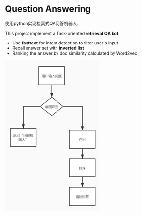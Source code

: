 # Question Answering 

使用python实现检索式QA问答机器人.

This project implement a Task-oriented **retrieval QA bot**.

- Use **fasttext** for intent detection to filter user's input
- Recall answer set with **inverted list**
- Ranking the answer by doc similarity calculated by Word2vec 



![image-20211219222801301](https://raw.githubusercontent.com/hyqshr/MD_picgo/main/image-20211219222801301.png)

